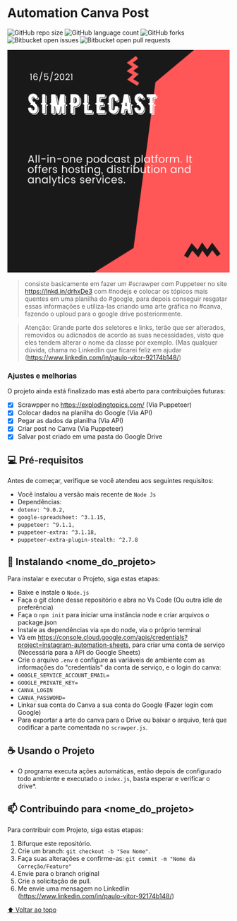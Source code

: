 # Automation Canva Post

<!---Esses são exemplos. Veja https://shields.io para outras pessoas ou para personalizar este conjunto de escudos. Você pode querer incluir dependências, status do projeto e informações de licença aqui--->

![GitHub repo size](https://img.shields.io/github/repo-size/Paulo-2048/automation-canva-post?style=for-the-badge)
![GitHub language count](https://img.shields.io/github/repo-size/Paulo-2048/automation-canva-post?style=for-the-badge)
![GitHub forks](https://img.shields.io/github/repo-size/Paulo-2048/automation-canva-post?style=for-the-badge)
![Bitbucket open issues](https://img.shields.io/github/repo-size/Paulo-2048/automation-canva-post?style=for-the-badge)
![Bitbucket open pull requests](https://img.shields.io/github/repo-size/Paulo-2048/automation-canva-post?style=for-the-badge)

<img src="example-image.png" alt="Design Criado">

> consiste basicamente em fazer um #scrawper com Puppeteer no site https://lnkd.in/drhxDe3 com #nodejs e colocar os tópicos mais quentes em uma planilha do #google, para depois conseguir resgatar essas informações e utiliza-las criando uma arte gráfica no #canva, fazendo o uploud para o google drive posteriormente.

> Atenção: Grande parte dos seletores e links, terão que ser alterados, removidos ou adicnados de acordo as suas necessidades, visto que eles tendem alterar o nome da classe por exemplo. (Mas qualquer dúvida, chama no Linkedlin que ficarei feliz em ajudar (https://www.linkedin.com/in/paulo-vitor-92174b148/)

### Ajustes e melhorias

O projeto ainda está finalizado mas está aberto para contribuições futuras:

- [x] Scrawpper no https://explodingtopics.com/ (Via Puppeteer)
- [x] Colocar dados na planilha do Google (Via API)
- [x] Pegar as dados da planilha (Via API)
- [x] Criar post no Canva (Via Puppeteer)
- [x] Salvar post criado em uma pasta do Google Drive

## 💻 Pré-requisitos

Antes de começar, verifique se você atendeu aos seguintes requisitos:
<!---Estes são apenas requisitos de exemplo. Adicionar, duplicar ou remover conforme necessário--->
* Você instalou a versão mais recente de `Node Js`
* Dependências: 
*   `dotenv: ^9.0.2,`
*   `google-spreadsheet: ^3.1.15,`
*   `puppeteer: ^9.1.1,`
*   `puppeteer-extra: ^3.1.18,`
*   `puppeteer-extra-plugin-stealth: ^2.7.8`

## 🚀 Instalando <nome_do_projeto>

Para instalar e executar o Projeto, siga estas etapas:

* Baixe e instale o `Node.js`
* Faça o git clone desse repositório e abra  no Vs Code (Ou outra idle de preferência)
* Faça o `npm init` para iniciar uma instância node e criar arquivos o package.json
* Instale as dependências via `npm` do node, via o próprio terminal
* Vá em https://console.cloud.google.com/apis/credentials?project=instagram-automation-sheets, para criar uma conta de serviço (Necessária para a API do Google Sheets)
* Crie o arquivo `.env` e configure as variáveis de ambiente com as informações do "credentials" da conta de serviço, e o login do canva:
* `GOOGLE_SERVICE_ACCOUNT_EMAIL=`
* `GOOGLE_PRIVATE_KEY=`
* `CANVA_LOGIN`
* `CANVA_PASSWORD=`
* Linkar sua conta do Canva a sua conta do Google (Fazer login com Google)
* Para exportar a arte do canva para o Drive ou baixar o arquivo, terá que codificar a parte comentada no `scrawper.js`.


## ☕ Usando o Projeto

* O programa executa ações automáticas, então depois de configurado todo ambiente e  executado o `index.js`, basta esperar e verificar o drive*.

## 📫 Contribuindo para <nome_do_projeto>
<!---Se o seu README for longo ou se você tiver algum processo ou etapas específicas que deseja que os contribuidores sigam, considere a criação de um arquivo CONTRIBUTING.md separado--->
Para contribuir com Projeto, siga estas etapas:

1. Bifurque este repositório.
2. Crie um branch: `git checkout -b "Seu Nome"`.
3. Faça suas alterações e confirme-as: `git commit -m "Nome da Correção/Feature"`
4. Envie para o branch original
5. Crie a solicitação de pull.
6. Me envie uma mensagem no Linkedlin (https://www.linkedin.com/in/paulo-vitor-92174b148/)

[⬆ Voltar ao topo](#automation-canva-post)<br>
